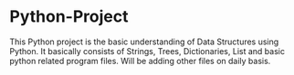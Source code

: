# Python-Project
This Python project is the basic understanding of Data Structures using Python.
It basically consists of Strings, Trees, Dictionaries, List and basic python related program files.
Will be adding other files on daily basis.
